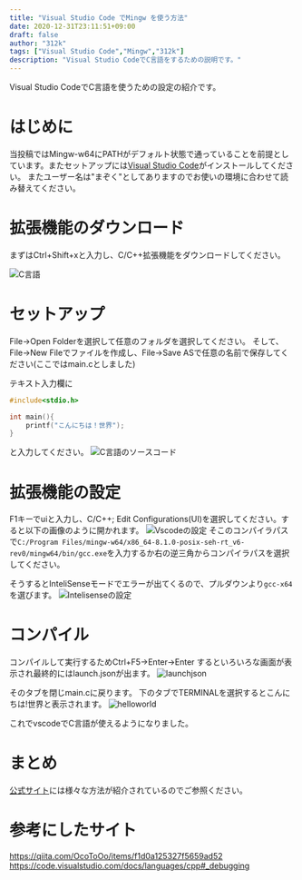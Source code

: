 ```yaml
---
title: "Visual Studio Code でMingw を使う方法"
date: 2020-12-31T23:11:51+09:00
draft: false
author: "312k"
tags: ["Visual Studio Code","Mingw","312k"]
description: "Visual Studio CodeでC言語をするための説明です。"
---
```

Visual Studio CodeでC言語を使うための設定の紹介です。
<!--more-->
# はじめに
当投稿ではMingw-w64にPATHがデフォルト状態で通っていることを前提としています。またセットアップには[Visual Studio Code](https://code.visualstudio.com/)がインストールしてください。
またユーザー名は"まぞく"としてありますのでお使いの環境に合わせて読み替えてください。
# 拡張機能のダウンロード
まずはCtrl+Shift+xと入力し、C/C++拡張機能をダウンロードしてください。

![C言語](../c.png)

# セットアップ
File→Open Folderを選択して任意のフォルダを選択してください。
そして、File→New Fileでファイルを作成し、File→Save ASで任意の名前で保存してください(ここではmain.cとしました)

テキスト入力欄に
```c
#include<stdio.h>

int main(){
    printf("こんにちは！世界");
}
```
と入力してください。
![C言語のソースコード](../main.c.png)
# 拡張機能の設定
F1キーでuiと入力し、C/C++; Edit Configurations(UI)を選択してください。すると以下の画像のように開かれます。
![Vscodeの設定](../configurationC.png)
そこのコンパイラパスで```C:/Program Files/mingw-w64/x86_64-8.1.0-posix-seh-rt_v6-rev0/mingw64/bin/gcc.exe```を入力するか右の逆三角からコンパイラパスを選択してください。

そうするとInteliSenseモードでエラーが出てくるので、プルダウンより```gcc-x64```を選びます。
![Intelisenseの設定](../intelligcc.png)

# コンパイル
コンパイルして実行するためCtrl+F5→Enter→Enter
するといろいろな画面が表示され最終的にはlaunch.jsonが出ます。
![launchjson](../launchjson.png)

そのタブを閉じmain.cに戻ります。
下のタブでTERMINALを選択するとこんにちは!世界と表示されます。
![helloworld](../helloworld.png)

これでvscodeでC言語が使えるようになりました。

# まとめ
[公式サイト](https://code.visualstudio.com/docs/languages/cpp#_debugging)には様々な方法が紹介されているのでご参照ください。

# 参考にしたサイト
https://qiita.com/OcoToOo/items/f1d0a125327f5659ad52
https://code.visualstudio.com/docs/languages/cpp#_debugging
